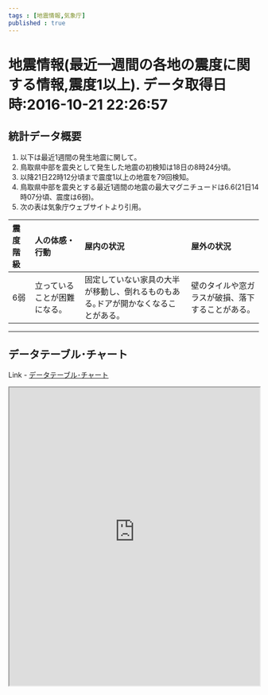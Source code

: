 ```yaml
--- 
tags : [地震情報,気象庁] 
published : true
---
```

# 地震情報(最近一週間の各地の震度に関する情報,震度1以上). データ取得日時:2016-10-21 22:26:57
## 統計データ概要
1. 以下は最近1週間の発生地震に関して。
1. 鳥取県中部を震央として発生した地震の初検知は18日の8時24分頃。
1. 以降21日22時12分頃まで震度1以上の地震を79回検知。
1. 鳥取県中部を震央とする最近1週間の地震の最大マグニチュードは6.6(21日14時07分頃、震度は6弱)。
1. 次の表は気象庁ウェブサイトより引用。

|震度階級|人の体感・行動|屋内の状況|屋外の状況|
|:-|:-|:-|:-|
|6弱|立っていることが困難になる。|固定していない家具の大半が移動し、倒れるものもある｡ドアが開かなくなることがある｡|壁のタイルや窓ガラスが破損、落下することがある。|

***
	
## データテーブル･チャート
Link - [データテーブル･チャート](http://knowledgevault.saecanet.com/charts/am-consulting.co.jp-20161021222653.html)
<iframe src="http://knowledgevault.saecanet.com/charts/am-consulting.co.jp-20161021222653.html" width="100%" height="600px"></iframe>